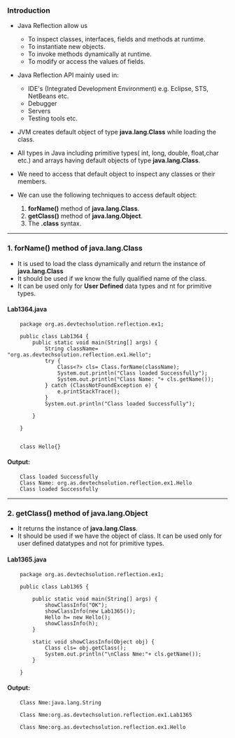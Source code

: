 ### Introduction
* Java Reflection allow us 
	 * To inspect classes, interfaces, fields and methods at runtime.
	 * To instantiate new objects.
	 * To invoke methods dynamically at runtime.
	 * To modify or access the values of fields.

* Java Reflection API mainly used in:
	 * IDE's (Integrated Development Environment) e.g. Eclipse, STS, NetBeans etc.
	 * Debugger
	 * Servers
	 * Testing tools etc.
 
* JVM creates default object of type **java.lang.Class** while loading the class.
* All types in Java including primitive types( int, long, double, float,char etc.) and arrays having default objects of type **java.lang.Class**.
* We need to access that default  object to inspect any classes or their members.
* We can use the following techniques to access default object:
	1. **forName()** method of **java.lang.Class**.
	2. **getClass()** method of **java.lang.Object**.
	3. The **.class** syntax.

----
	
### 1. forName() method of java.lang.Class
* It is used to load the class dynamically and return the instance of **java.lang.Class**
* It should be used if we know the fully qualified name of the class.
* It can be used only for **User Defined** data types and nt for primitive types.

#### Lab1364.java
```
	package org.as.devtechsolution.reflection.ex1;

	public class Lab1364 {
		public static void main(String[] args) {
			String className= "org.as.devtechsolution.reflection.ex1.Hello";
			try {
				Class<?> cls= Class.forName(className);
				System.out.println("Class loaded Successfully");
				System.out.println("Class Name: "+ cls.getName());
			} catch (ClassNotFoundException e) {
				e.printStackTrace();
			}
			System.out.println("Class loaded Successfully");
			
		}
	
	}
	
	
	class Hello{}

```

#### Output:
```
	Class loaded Successfully
	Class Name: org.as.devtechsolution.reflection.ex1.Hello
	Class loaded Successfully
```

---
### 2. getClass() method of java.lang.Object
* It returns the instance of **java.lang.Class**.
* It should be used if we have the object of class.
It can be used only for user defined datatypes and not for primitive types.

#### Lab1365.java
```
	package org.as.devtechsolution.reflection.ex1;

	public class Lab1365 {
	
		public static void main(String[] args) {
			showClassInfo("OK");
			showClassInfo(new Lab1365());
			Hello h= new Hello();
			showClassInfo(h);
		}
		
		static void showClassInfo(Object obj) {
			Class cls= obj.getClass();
			System.out.println("\nClass Nme:"+ cls.getName());
		}
		
	}

```
#### Output:
```
	Class Nme:java.lang.String

	Class Nme:org.as.devtechsolution.reflection.ex1.Lab1365

	Class Nme:org.as.devtechsolution.reflection.ex1.Hello
	
	
```

